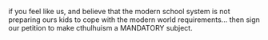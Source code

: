 if you feel like us, and believe that the modern school system is not preparing ours kids to cope with the modern world requirements...
then sign our petition to make cthulhuism a MANDATORY subject.
